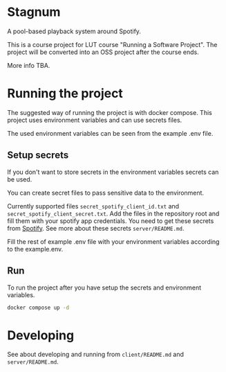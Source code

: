 # Stagnum

A pool-based playback system around Spotify.

This is a course project for LUT course "Running a Software Project". The project will be
converted into an OSS project after the course ends.

More info TBA.

# Running the project
The suggested way of running the project is with docker compose.
This project uses environment variables and can use secrets files.

The used environment variables can be seen from the example .env file.

## Setup secrets
If you don't want to store secrets in the environment variables secrets can be used.

You can create secret files to pass sensitive data to the environment.

Currently supported files `secret_spotify_client_id.txt` and `secret_spotify_client_secret.txt`. Add the files in the repository root and fill them with your spotify app credentials. You need to get these secrets from [Spotify](https://developer.spotify.com/dashboard). 
See more about these secrets `server/README.md`.

Fill the rest of example .env file with your environment variables according to the example.env.

## Run
To run the project after you have setup the secrets and environment variables.

```bash
docker compose up -d
```


# Developing
See about developing and running from `client/README.md` and `server/README.md`.